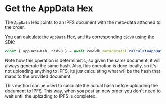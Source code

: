 # Get the AppData Hex

The `AppData` Hex points to an IPFS document with the meta-data attached to the order.

You can calculate the `AppData` Hex, and its corresponding `cidV0` using the SDK:

```javascript
const { appDataHash, cidv0 } = await cowSdk.metadataApi.calculateAppDataHash(appDataDoc)
```

Note how this operation is deterministic, so given the same document, it will always generate the same hash. Also, this operation is done locally, so it's not uploading anything to IPFS, its just calculating what will be the hash that maps to the provided document.

This method can be used to calculate the actual hash before uploading the document to IPFS. This way, when you post an new order, you don't need to wait until the uploading to IPFS is completed.
